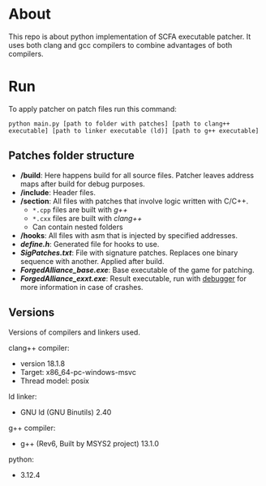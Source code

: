 # About

This repo is about python implementation of SCFA executable patcher.
It uses both clang and gcc compilers to combine advantages of both compilers.

# Run

To apply patcher on patch files run this command:

`python main.py [path to folder with patches] [path to clang++ executable] [path to linker executable (ld)] [path to g++ executable]`

## Patches folder structure

- **/build**: Here happens build for all source files. Patcher leaves address maps after build for debug purposes.
- **/include**: Header files.
- **/section**: All files with patches that involve logic written with C/C++. 
  - `*.cpp` files are built with *g++*
  - `*.cxx` files are built with *clang++*
  - Can contain nested folders
- **/hooks**: All files with asm that is injected by specified addresses. 
- ***define.h***: Generated file for hooks to use.
- ***SigPatches.txt***: File with signature patches. Replaces one binary sequence with another. Applied after build.
- ***ForgedAlliance_base.exe***: Base executable of the game for patching.
- ***ForgedAlliance_exxt.exe***: Result executable, run with [debugger](https://github.com/FAForever/FADeepProbe) for more information in case of crashes.

## Versions

Versions of compilers and linkers used.

clang++ compiler: 
* version 18.1.8
* Target: x86_64-pc-windows-msvc
* Thread model: posix

ld linker:
* GNU ld (GNU Binutils) 2.40

g++ compiler:
* g++ (Rev6, Built by MSYS2 project) 13.1.0

python:
* 3.12.4